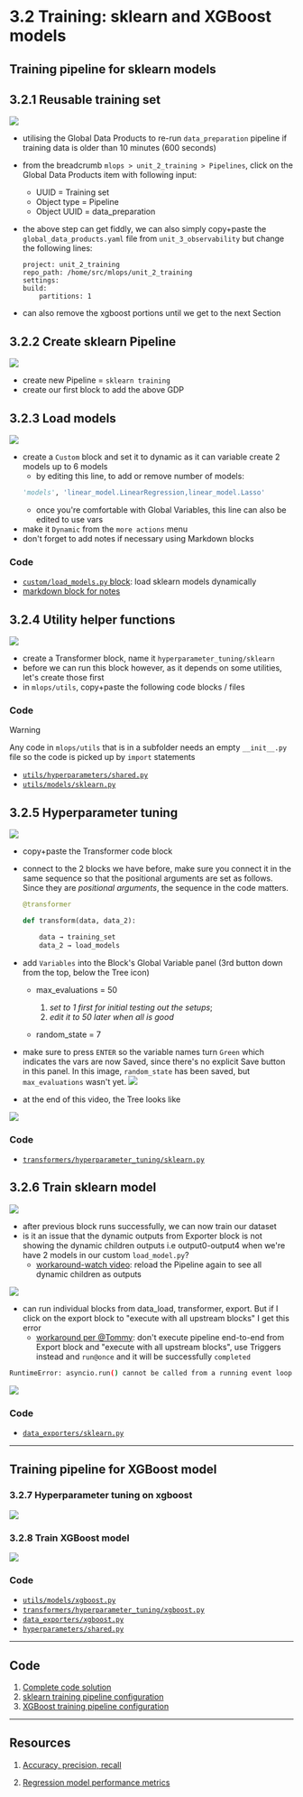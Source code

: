 # 3.2 Training: sklearn and XGBoost models

## Training pipeline for sklearn models

## 3.2.1 Reusable training set

[![](https://markdown-videos-api.jorgenkh.no/youtube/KP68DuJnk4Q)](https://youtu.be/KP68DuJnk4Q&list=PL_ItKjYd0DsiUpEzPQqYM04O6jQTkCjTN&index=10)

- utilising the Global Data Products to re-run `data_preparation` pipeline if training data is older than 10 minutes (600 seconds)
- from the breadcrumb `mlops > unit_2_training > Pipelines`, click on the Global Data Products item with following input:
  - UUID = Training set
  - Object type = Pipeline
  - Object UUID = data_preparation
- the above step can get fiddly, we can also simply copy+paste the `global_data_products.yaml` file from `unit_3_observability` but change the following lines:

    ```
    project: unit_2_training
    repo_path: /home/src/mlops/unit_2_training
    settings:
    build:
        partitions: 1
    ```
- can also remove the xgboost portions until we get to the next Section

## 3.2.2 Create sklearn Pipeline

[![](https://markdown-videos-api.jorgenkh.no/youtube/CbHaZcq_uGo)](https://youtu.be/CbHaZcq_uGo&list=PL_ItKjYd0DsiUpEzPQqYM04O6jQTkCjTN&index=11)

- create new Pipeline = `sklearn training`
- create our first block to add the above GDP


## 3.2.3 Load models

[![](https://markdown-videos-api.jorgenkh.no/youtube/zsMHFq2C978)](https://youtu.be/zsMHFq2C978&list=PL_ItKjYd0DsiUpEzPQqYM04O6jQTkCjTN&index=12)

- create a `Custom` block and set it to dynamic as it can variable create 2 models up to 6 models 
  - by editing this line, to add or remove number of models:
  ```python
  'models', 'linear_model.LinearRegression,linear_model.Lasso'
  ```
  - once you're comfortable with Global Variables, this line can also be edited to use vars
- make it `Dynamic` from the `more actions` menu
- don't forget to add notes if necessary using Markdown blocks

### Code

- [`custom/load_models.py` block](https://github.com/mage-ai/mlops/blob/master/mlops/unit_3_observability/custom/load_models.py): load sklearn models dynamically
- [markdown block for notes](https://github.com/mage-ai/mlops/blob/master/mlops/unit_3_observability/markdowns/dynamic_block_info.md)


## 3.2.4 Utility helper functions

[![](https://markdown-videos-api.jorgenkh.no/youtube/fZnxDhtPxYo)](https://youtu.be/fZnxDhtPxYo&list=PL_ItKjYd0DsiUpEzPQqYM04O6jQTkCjTN&index=13)

- create a Transformer block, name it `hyperparameter_tuning/sklearn`
- before we can run this block however, as it depends on some utilities, let's create those first
- in `mlops/utils`, copy+paste the following code blocks / files

### Code

> [!WARNING]
>
> Any code in `mlops/utils` that is in a subfolder needs an empty `__init__.py` file so the code is picked up by `import` statements

-   [`utils/hyperparameters/shared.py`](https://github.com/mage-ai/mlops/blob/master/mlops/utils/hyperparameters/shared.py)
-   [`utils/models/sklearn.py`](https://github.com/mage-ai/mlops/blob/master/mlops/utils/models/sklearn.py)

## 3.2.5 Hyperparameter tuning

[![](https://markdown-videos-api.jorgenkh.no/youtube/zfBB4KoZ7TM)](https://youtu.be/zfBB4KoZ7TM&list=PL_ItKjYd0DsiUpEzPQqYM04O6jQTkCjTN&index=14)

- copy+paste the Transformer code block
- connect to the 2 blocks we have before, make sure you connect it in the same sequence so that the positional arguments are set as follows. Since they are *positional arguments*, the sequence in the code matters.

    ```python
    @transformer

    def transform(data, data_2):

        data → training_set
        data_2 → load_models
    ```
- add `Variables` into the Block's Global Variable panel (3rd button down from the top, below the Tree icon)
  - max_evaluations = 50 

    1. *set to 1 first for initial testing out the setups*; 
    1. *edit it to 50 later when all is good*
  - random_state = 7
- make sure to press `ENTER` so the variable names turn `Green` which indicates the vars are now Saved, since there's no explicit Save button in this panel. In this image, `random_state` has been saved, but `max_evaluations` wasn't yet.
![](../../images/3.2.5%20global%20vars%20panel.png)

- at the end of this video, the Tree looks like

![](../../images/3.2.5%20transformer%20connections.png)


### Code

-   [`transformers/hyperparameter_tuning/sklearn.py`](https://github.com/mage-ai/mlops/blob/master/mlops/unit_3_observability/transformers/hyperparameter_tuning/sklearn.py)

## 3.2.6 Train sklearn model

[![](https://markdown-videos-api.jorgenkh.no/youtube/P7PtegUFk3k)](https://youtu.be/P7PtegUFk3k&list=PL_ItKjYd0DsiUpEzPQqYM04O6jQTkCjTN&index=15)

- after previous block runs successfully, we can now train our dataset
- is it an issue that the dynamic outputs from Exporter block is not showing the dynamic children outputs i.e output0-output4 when we're have 2 models in our custom `load_model.py`?
  - [workaround-watch video](https://datatalks-club.slack.com/archives/C02R98X7DS9/p1717570478678679?thread_ts=1717568352.984309&cid=C02R98X7DS9): reload the Pipeline again to see all dynamic children as outputs

![](../../images/3.2.6%20dynamic%20output%20differences.png)


- can run individual blocks from data_load, transformer, export. But if I click on the export block to "execute with all upstream blocks" I get this error
  - [workaround per @Tommy](https://datatalks-club.slack.com/archives/C02R98X7DS9/p1717570579430159?thread_ts=1717568352.984309&cid=C02R98X7DS9): don't execute pipeline end-to-end from Export block and "execute with all upstream blocks", use Triggers instead and `run@once` and it will be successfully `completed` 

```bash
RuntimeError: asyncio.run() cannot be called from a running event loop
```

![](../../images/3.2.6%20run@once%20completes.png)


### Code

-   [`data_exporters/sklearn.py`](https://github.com/mage-ai/mlops/blob/master/mlops/unit_3_observability/data_exporters/sklearn.py)


---

## Training pipeline for XGBoost model

### 3.2.7 Hyperparameter tuning on xgboost

[![](https://markdown-videos-api.jorgenkh.no/youtube/K_Z2Lm1Cyu4)](https://youtu.be/K_Z2Lm1Cyu4&list=PL_ItKjYd0DsiUpEzPQqYM04O6jQTkCjTN&index=16)


### 3.2.8 Train XGBoost model

[![](https://markdown-videos-api.jorgenkh.no/youtube/Y2B-ivm7Mug)](https://youtu.be/Y2B-ivm7Mug&list=PL_ItKjYd0DsiUpEzPQqYM04O6jQTkCjTN&index=17)

### Code

-   [`utils/models/xgboost.py`](https://github.com/mage-ai/mlops/blob/master/mlops/utils/models/xgboost.py)
-   [`transformers/hyperparameter_tuning/xgboost.py`](https://github.com/mage-ai/mlops/blob/master/mlops/unit_3_observability/transformers/hyperparameter_tuning/xgboost.py)
-   [`data_exporters/xgboost.py`](https://github.com/mage-ai/mlops/blob/master/mlops/unit_3_observability/data_exporters/xgboost.py)
-   [`hyperparameters/shared.py`](https://github.com/mage-ai/mlops/blob/master/mlops/utils/hyperparameters/shared.py)

---

## Code

1. [Complete code solution](https://github.com/mage-ai/mlops)
1. [sklearn training pipeline configuration](https://github.com/mage-ai/mlops/blob/master/mlops/unit_3_observability/pipelines/sklearn_training/metadata.yaml)
1. [XGBoost training pipeline configuration](https://github.com/mage-ai/mlops/blob/master/mlops/unit_3_observability/pipelines/xgboost_training/metadata.yaml)

---

## Resources

1. [Accuracy, precision, recall](https://www.mage.ai/blog/definitive-guide-to-accuracy-precision-recall-for-product-developers)

1. [Regression model performance metrics](https://www.mage.ai/blog/product-developers-guide-to-ml-regression-model-metrics)
